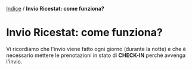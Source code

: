 [Indice](index.html) / **Invio Ricestat: come funziona?**

# Invio Ricestat: come funziona?

Vi ricordiamo che l'invio viene fatto ogni giorno (durante la notte) e che è necessario mettere le prenotazioni in stato di **CHECK-IN** perché avvenga l'invio.